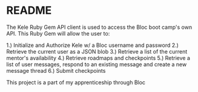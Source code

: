 # README

The Kele Ruby Gem API client is used to access the Bloc boot camp's own API.  This Ruby Gem will allow the user to:

1.) Initialize and Authorize Kele w/ a Bloc username and password
2.) Retrieve the current user as a JSON blob
3.) Retrieve a list of the current mentor's availability
4.) Retrieve roadmaps and checkpoints
5.) Retrieve a list of user messages, respond to an existing message and create a new message thread
6.) Submit checkpoints

This project is a part of my apprenticeship through Bloc
